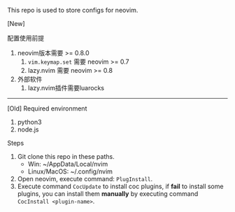 This repo is used to store configs for neovim.

[New]

配置使用前提
1. neovim版本需要 >= 0.8.0
    1. `vim.keymap.set` 需要 neovim >= 0.7
    2. lazy.nvim 需要 neovim >= 0.8
2. 外部软件
    1. lazy.nvim插件需要luarocks

---
[Old]
Required environment

1. python3
2. node.js

Steps

1. Git clone this repo in these paths.
    * Win: ~/AppData/Local/nvim
    * Linux/MacOS: ~/.config/nvim
2. Open neovim, execute command: `PlugInstall`.
3. Execute command `CocUpdate` to install coc plugins, if **fail** to install some plugins, you can install them **manually** by executing command `CocInstall <plugin-name>`.
    
